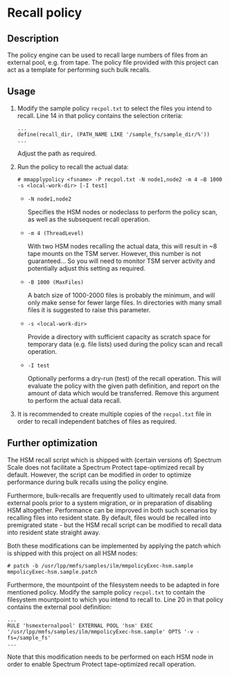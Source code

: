 # Recall policy

## Description
The policy engine can be used to recall large numbers of files from an external pool, e.g. from tape. The policy file provided with this project can act as a template for performing such bulk recalls.

## Usage

1. Modify the sample policy `recpol.txt` to select the files you intend to recall. Line 14 in that policy contains the selection criteria:

    ```
    ...
    define(recall_dir, (PATH_NAME LIKE '/sample_fs/sample_dir/%'))
    ...
    ```

    Adjust the path as required.

2. Run the policy to recall the actual data:

    ```
    # mmapplypolicy <fsname> -P recpol.txt -N node1,node2 -m 4 –B 1000 -s <local-work-dir> [-I test]
    ```

   - `-N node1,node2`

     Specifies the HSM nodes or nodeclass to perform the policy scan, as well as the subsequent recall operation.

   - `-m 4 (ThreadLevel)`

     With two HSM nodes recalling the actual data, this will result in ~8 tape mounts on the TSM server. However, this number is not guaranteed... So you will need to monitor TSM server activity and potentially adjust this setting as required.

   - `‐B 1000 (MaxFiles)`

     A batch size of 1000-2000 files is probably the minimum, and will only make sense for fewer large files. In directories with many small files it is suggested to raise this parameter.

   - `-s <local-work-dir>`

     Provide a directory with sufficient capacity as scratch space for temporary data (e.g. file lists) used during the policy scan and recall operation.

   - `-I test`

     Optionally performs a dry-run (test) of the recall operation. This will evaluate the policy with the given path definition, and report on the amount of data which would be transferred. Remove this argument to perform the actual data recall.

3. It is recommended to create multiple copies of the `recpol.txt` file in order to recall independent batches of files as required.

## Further optimization

The HSM recall script which is shipped with (certain versions of) Spectrum Scale does not facilitate a Spectrum Protect tape-optimized recall by default. However, the script can be modified in order to optimize performance during bulk recalls using the policy engine.

Furthermore, bulk-recalls are frequently used to ultimately recall data from external pools prior to a system migration, or in preparation of disabling HSM altogether. Performance can be improved in both such scenarios by recalling files into resident state. By default, files would be recalled into premigrated state - but the HSM recall script can be modified to recall data into resident state straight away.

Both these modifications can be implemented by applying the patch which is shipped with this project on all HSM nodes:

```
# patch -b /usr/lpp/mmfs/samples/ilm/mmpolicyExec-hsm.sample mmpolicyExec-hsm.sample.patch
```

Furthermore, the mountpoint of the filesystem needs to be adapted in fore mentioned policy. Modify the sample policy `recpol.txt` to contain the filesystem mountpoint to which you intend to recall to. Line 20 in that policy contains the external pool definition:

```
...
RULE 'hsmexternalpool' EXTERNAL POOL 'hsm' EXEC '/usr/lpp/mmfs/samples/ilm/mmpolicyExec-hsm.sample' OPTS '-v -fs=/sample_fs'
...
```

Note that this modification needs to be performed on each HSM node in order to enable Spectrum Protect tape-optimized recall operation.
